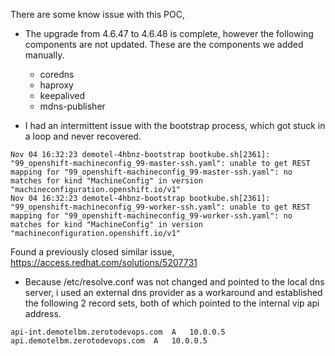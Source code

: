 
There are some know issue with this POC,

- The upgrade from 4.6.47 to 4.6.48 is complete, however the following components are not updated. These are the components we added manually.
  - coredns
  - haproxy
  - keepalived
  - mdns-publisher

- I had an intermittent issue with the bootstrap process, which got stuck in a loop and never recovered.
```
Nov 04 16:32:23 demotel-4hbnz-bootstrap bootkube.sh[2361]: "99_openshift-machineconfig_99-master-ssh.yaml": unable to get REST mapping for "99_openshift-machineconfig_99-master-ssh.yaml": no matches for kind "MachineConfig" in version "machineconfiguration.openshift.io/v1"
Nov 04 16:32:23 demotel-4hbnz-bootstrap bootkube.sh[2361]: "99_openshift-machineconfig_99-worker-ssh.yaml": unable to get REST mapping for "99_openshift-machineconfig_99-worker-ssh.yaml": no matches for kind "MachineConfig" in version "machineconfiguration.openshift.io/v1"
```
Found a previously closed similar issue, https://access.redhat.com/solutions/5207731

- Because /etc/resolve.conf was not changed and pointed to the local dns server, i used an external dns provider as a workaround and established the following 2 record sets, both of which pointed to the internal vip api address.

```
api-int.demotelbm.zerotodevops.com	A	10.0.0.5
api.demotelbm.zerotodevops.com	A   10.0.0.5
```
